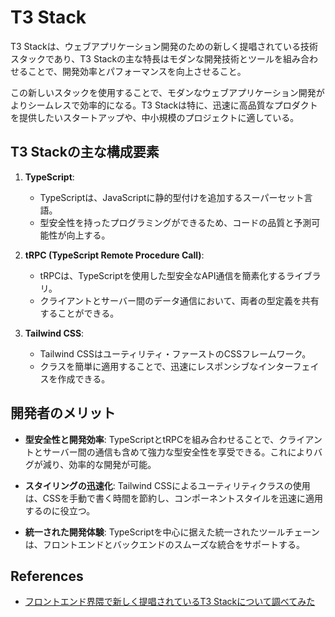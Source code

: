 # T3 Stack

T3 Stackは、ウェブアプリケーション開発のための新しく提唱されている技術スタックであり、T3 Stackの主な特長はモダンな開発技術とツールを組み合わせることで、開発効率とパフォーマンスを向上させること。

この新しいスタックを使用することで、モダンなウェブアプリケーション開発がよりシームレスで効率的になる。T3 Stackは特に、迅速に高品質なプロダクトを提供したいスタートアップや、中小規模のプロジェクトに適している。

## T3 Stackの主な構成要素

1. **TypeScript**:
   - TypeScriptは、JavaScriptに静的型付けを追加するスーパーセット言語。
   - 型安全性を持ったプログラミングができるため、コードの品質と予測可能性が向上する。

2. **tRPC (TypeScript Remote Procedure Call)**:
   - tRPCは、TypeScriptを使用した型安全なAPI通信を簡素化するライブラリ。
   - クライアントとサーバー間のデータ通信において、両者の型定義を共有することができる。

3. **Tailwind CSS**:
   - Tailwind CSSはユーティリティ・ファーストのCSSフレームワーク。
   - クラスを簡単に適用することで、迅速にレスポンシブなインターフェイスを作成できる。

## 開発者のメリット

- **型安全性と開発効率**:
   TypeScriptとtRPCを組み合わせることで、クライアントとサーバー間の通信も含めて強力な型安全性を享受できる。これによりバグが減り、効率的な開発が可能。

- **スタイリングの迅速化**:
   Tailwind CSSによるユーティリティクラスの使用は、CSSを手動で書く時間を節約し、コンポーネントスタイルを迅速に適用するのに役立つ。

- **統一された開発体験**:
   TypeScriptを中心に据えた統一されたツールチェーンは、フロントエンドとバックエンドのスムーズな統合をサポートする。

## References

- [フロントエンド界隈で新しく提唱されているT3 Stackについて調べてみた](https://zenn.dev/mikinovation/articles/20220911-t3-stack)

